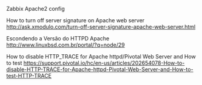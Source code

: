 Zabbix Apache2 config

How to turn off server signature on Apache web server 
http://ask.xmodulo.com/turn-off-server-signature-apache-web-server.html

Escondendo a Versão do HTTPD Apache 
http://www.linuxbsd.com.br/portal/?q=node/29

How to disable HTTP_TRACE for Apache httpd/Pivotal Web Server and How to test
https://support.pivotal.io/hc/en-us/articles/202654078-How-to-disable-HTTP-TRACE-for-Apache-httpd-Pivotal-Web-Server-and-How-to-test-HTTP-TRACE
